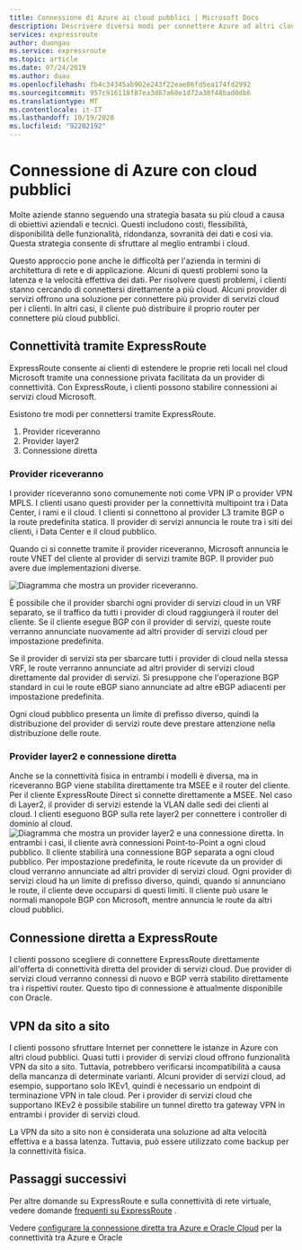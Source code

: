 ```yaml
---
title: Connessione di Azure ai cloud pubblici | Microsoft Docs
description: Descrivere diversi modi per connettere Azure ad altri cloud pubblici
services: expressroute
author: duongau
ms.service: expressroute
ms.topic: article
ms.date: 07/24/2019
ms.author: duau
ms.openlocfilehash: fb4c34345ab902e243f22eae06fd5ea174fd2992
ms.sourcegitcommit: 957c916118f87ea3d67a60e1d72a30f48bad0db6
ms.translationtype: MT
ms.contentlocale: it-IT
ms.lasthandoff: 10/19/2020
ms.locfileid: "92202192"
---
```

# <a name="connecting-azure-with-public-clouds"></a>Connessione di Azure con cloud pubblici

Molte aziende stanno seguendo una strategia basata su più cloud a causa di obiettivi aziendali e tecnici. Questi includono costi, flessibilità, disponibilità delle funzionalità, ridondanza, sovranità dei dati e così via. Questa strategia consente di sfruttare al meglio entrambi i cloud. 

Questo approccio pone anche le difficoltà per l'azienda in termini di architettura di rete e di applicazione. Alcuni di questi problemi sono la latenza e la velocità effettiva dei dati. Per risolvere questi problemi, i clienti stanno cercando di connettersi direttamente a più cloud. Alcuni provider di servizi offrono una soluzione per connettere più provider di servizi cloud per i clienti. In altri casi, il cliente può distribuire il proprio router per connettere più cloud pubblici.
## <a name="connectivity-via-expressroute"></a>Connettività tramite ExpressRoute
ExpressRoute consente ai clienti di estendere le proprie reti locali nel cloud Microsoft tramite una connessione privata facilitata da un provider di connettività. Con ExpressRoute, i clienti possono stabilire connessioni ai servizi cloud Microsoft.

Esistono tre modi per connettersi tramite ExpressRoute.

1. Provider riceveranno
2. Provider layer2
3. Connessione diretta

### <a name="layer3-provider"></a>Provider riceveranno

I provider riceveranno sono comunemente noti come VPN IP o provider VPN MPLS. I clienti usano questi provider per la connettività multipoint tra i Data Center, i rami e il cloud. I clienti si connettono al provider L3 tramite BGP o la route predefinita statica. Il provider di servizi annuncia le route tra i siti dei clienti, i Data Center e il cloud pubblico. 
 
Quando ci si connette tramite il provider riceveranno, Microsoft annuncia le route VNET del cliente al provider di servizi tramite BGP. Il provider può avere due implementazioni diverse.

![Diagramma che mostra un provider riceveranno.](media/expressroute-connect-azure-to-public-cloud/azure-to-public-clouds-l3.png)

È possibile che il provider sbarchi ogni provider di servizi cloud in un VRF separato, se il traffico da tutti i provider di cloud raggiungerà il router del cliente. Se il cliente esegue BGP con il provider di servizi, queste route verranno annunciate nuovamente ad altri provider di servizi cloud per impostazione predefinita. 

Se il provider di servizi sta per sbarcare tutti i provider di cloud nella stessa VRF, le route verranno annunciate ad altri provider di servizi cloud direttamente dal provider di servizi. Si presuppone che l'operazione BGP standard in cui le route eBGP siano annunciate ad altre eBGP adiacenti per impostazione predefinita.

Ogni cloud pubblico presenta un limite di prefisso diverso, quindi la distribuzione del provider di servizi route deve prestare attenzione nella distribuzione delle route.

### <a name="layer2-provider-and-direct-connection"></a>Provider layer2 e connessione diretta

Anche se la connettività fisica in entrambi i modelli è diversa, ma in riceveranno BGP viene stabilita direttamente tra MSEE e il router del cliente. Per il cliente ExpressRoute Direct si connette direttamente a MSEE. Nel caso di Layer2, il provider di servizi estende la VLAN dalle sedi dei clienti al cloud. I clienti eseguono BGP sulla rete layer2 per connettere i controller di dominio al cloud.
![Diagramma che mostra un provider layer2 e una connessione diretta.](media/expressroute-connect-azure-to-public-cloud/azure-to-public-clouds-l2.png)
In entrambi i casi, il cliente avrà connessioni Point-to-Point a ogni cloud pubblico. Il cliente stabilirà una connessione BGP separata a ogni cloud pubblico. Per impostazione predefinita, le route ricevute da un provider di cloud verranno annunciate ad altri provider di servizi cloud. Ogni provider di servizi cloud ha un limite di prefisso diverso, quindi, quando si annunciano le route, il cliente deve occuparsi di questi limiti. Il cliente può usare le normali manopole BGP con Microsoft, mentre annuncia le route da altri cloud pubblici.

## <a name="direct-connection-with-expressroute"></a>Connessione diretta a ExpressRoute

I clienti possono scegliere di connettere ExpressRoute direttamente all'offerta di connettività diretta del provider di servizi cloud. Due provider di servizi cloud verranno connessi di nuovo e BGP verrà stabilito direttamente tra i rispettivi router. Questo tipo di connessione è attualmente disponibile con Oracle.

## <a name="site-to-site-vpn"></a>VPN da sito a sito

I clienti possono sfruttare Internet per connettere le istanze in Azure con altri cloud pubblici. Quasi tutti i provider di servizi cloud offrono funzionalità VPN da sito a sito. Tuttavia, potrebbero verificarsi incompatibilità a causa della mancanza di determinate varianti. Alcuni provider di servizi cloud, ad esempio, supportano solo IKEv1, quindi è necessario un endpoint di terminazione VPN in tale cloud. Per i provider di servizi cloud che supportano IKEv2 è possibile stabilire un tunnel diretto tra gateway VPN in entrambi i provider di servizi cloud.

La VPN da sito a sito non è considerata una soluzione ad alta velocità effettiva e a bassa latenza. Tuttavia, può essere utilizzato come backup per la connettività fisica.

## <a name="next-steps"></a>Passaggi successivi
Per altre domande su ExpressRoute e sulla connettività di rete virtuale, vedere domande [frequenti su ExpressRoute][ER-FAQ] .

Vedere [configurare la connessione diretta tra Azure e Oracle Cloud][ER-OCI] per la connettività tra Azure e Oracle

<!--Link References-->
[ER-FAQ]: ./expressroute-faqs.md
[ER-OCI]: ../virtual-machines/workloads/oracle/configure-azure-oci-networking.md